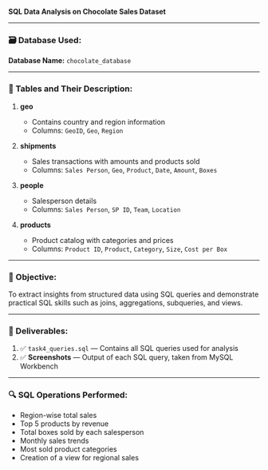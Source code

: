 **SQL Data Analysis on Chocolate Sales Dataset**

---

### 🗃️ Database Used:

**Database Name:** `chocolate_database`

---

### 📂 Tables and Their Description:

1. **geo**

   * Contains country and region information
   * Columns: `GeoID`, `Geo`, `Region`

2. **shipments**

   * Sales transactions with amounts and products sold
   * Columns: `Sales Person`, `Geo`, `Product`, `Date`, `Amount`, `Boxes`

3. **people**

   * Salesperson details
   * Columns: `Sales Person`, `SP ID`, `Team`, `Location`

4. **products**

   * Product catalog with categories and prices
   * Columns: `Product ID`, `Product`, `Category`, `Size`, `Cost per Box`

---

### 🧠 Objective:

To extract insights from structured data using SQL queries and demonstrate practical SQL skills such as joins, aggregations, subqueries, and views.

---

### 📑 Deliverables:

1. ✅ `task4_queries.sql` — Contains all SQL queries used for analysis
2. ✅ **Screenshots** — Output of each SQL query, taken from MySQL Workbench

---

### 🔍 SQL Operations Performed:

* Region-wise total sales
* Top 5 products by revenue
* Total boxes sold by each salesperson
* Monthly sales trends
* Most sold product categories
* Creation of a view for regional sales
